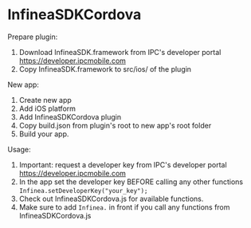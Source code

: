 # InfineaSDKCordova

Prepare plugin:
1) Download InfineaSDK.framework from IPC's developer portal https://developer.ipcmobile.com
2) Copy InfineaSDK.framework to src/ios/ of the plugin

New app:
1) Create new app
2) Add iOS platform
3) Add InfineaSDKCordova plugin
4) Copy build.json from plugin's root to new app's root folder
5) Build your app.

Usage:
1) Important: request a developer key from IPC's developer portal https://developer.ipcmobile.com
2) In the app set the developer key BEFORE calling any other functions
`Infinea.setDeveloperKey("your_key");`
3) Check out InfineaSDKCordova.js for available functions.
4) Make sure to add `Infinea.` in front if you call any functions from InfineaSDKCordova.js 

